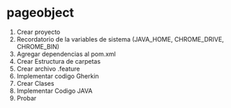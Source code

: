 # pageobject

1. Crear proyecto
2. Recordatorio de la variables de sistema (JAVA_HOME, CHROME_DRIVE, CHROME_BIN)
3. Agregar dependencias al pom.xml
4. Crear Estructura de carpetas
5. Crear archivo .feature
6. Implementar codigo Gherkin
7. Crear Clases
8. Implementar Codigo JAVA
9. Probar